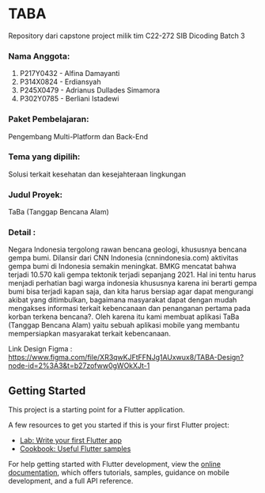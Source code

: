 # TABA
Repository dari capstone project milik tim C22-272 SIB Dicoding Batch 3

### Nama Anggota:
1. P217Y0432 - Alfina Damayanti
2. P314X0824 - Erdiansyah
3. P245X0479 - Adrianus Dullades Simamora
4. P302Y0785 - Berliani Istadewi

### Paket Pembelajaran: 
  Pengembang Multi-Platform dan Back-End
### Tema yang dipilih: 
  Solusi terkait kesehatan dan kesejahteraan lingkungan
### Judul Proyek: 
  TaBa (Tanggap Bencana Alam)
### Detail :

Negara Indonesia tergolong rawan bencana geologi, khususnya bencana gempa bumi.
Dilansir dari CNN Indonesia (cnnindonesia.com) aktivitas gempa bumi di Indonesia semakin
meningkat. BMKG mencatat bahwa terjadi 10.570 kali gempa tektonik terjadi sepanjang 2021.
Hal ini tentu harus menjadi perhatian bagi warga indonesia khususnya karena ini berarti gempa
bumi bisa terjadi kapan saja, dan kita harus bersiap agar dapat mengurangi akibat yang
ditimbulkan, bagaimana masyarakat dapat dengan mudah mengakses informasi terkait
kebencanaan dan penanganan pertama pada korban terkena bencana?. Oleh karena itu kami
membuat aplikasi TaBa (Tanggap Bencana Alam) yaitu sebuah aplikasi mobile yang membantu
mempersiapkan masyarakat terkait kebencanaan.

Link Design Figma : https://www.figma.com/file/XR3qwKJFtFFNJg1AUxwux8/TABA-Design?node-id=2%3A3&t=b27zofww0gWOkXJt-1

## Getting Started

This project is a starting point for a Flutter application.

A few resources to get you started if this is your first Flutter project:

- [Lab: Write your first Flutter app](https://docs.flutter.dev/get-started/codelab)
- [Cookbook: Useful Flutter samples](https://docs.flutter.dev/cookbook)

For help getting started with Flutter development, view the
[online documentation](https://docs.flutter.dev/), which offers tutorials,
samples, guidance on mobile development, and a full API reference.
